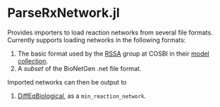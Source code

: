 # ParseRxNetwork.jl

Provides importers to load reaction networks from several file formats. Currently supports loading networks in the following formats:
1. The basic format used by the [RSSA](https://www.cosbi.eu/research/prototypes/rssa) group at COSBI in their [model collection](https://www.cosbi.eu/prototypes/jLiexDeBIgFV4zxwnKiW97oc4BjTtIoRGajqdUz4.zip).
2. A *subset* of the BioNetGen .net file format.

Imported networks can then be output to
1. [DiffEqBiological](https://github.com/JuliaDiffEq/DiffEqBiological.jl/), as a `min_reaction_network`.